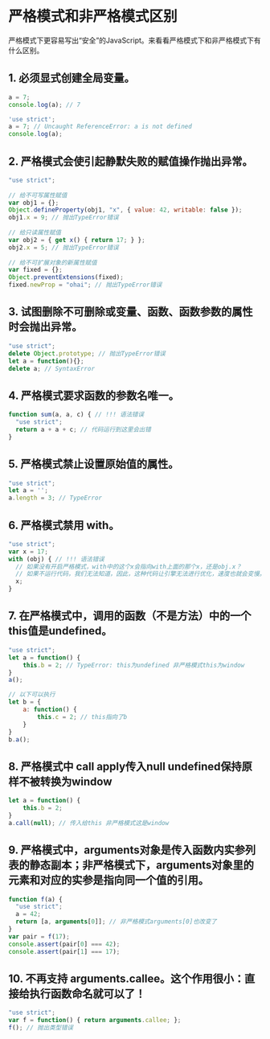 # 严格模式和非严格模式区别
严格模式下更容易写出“安全”的JavaScript。来看看严格模式下和非严格模式下有什么区别。
## 1. 必须显式创建全局变量。

```js
a = 7;
console.log(a); // 7
```
```js
'use strict';
a = 7; // Uncaught ReferenceError: a is not defined
console.log(a);
```
    
## 2. 严格模式会使引起静默失败的赋值操作抛出异常。
```js
"use strict";
    
// 给不可写属性赋值
var obj1 = {};
Object.defineProperty(obj1, "x", { value: 42, writable: false });
obj1.x = 9; // 抛出TypeError错误
    
// 给只读属性赋值
var obj2 = { get x() { return 17; } };
obj2.x = 5; // 抛出TypeError错误
    
// 给不可扩展对象的新属性赋值
var fixed = {};
Object.preventExtensions(fixed);
fixed.newProp = "ohai"; // 抛出TypeError错误
```
## 3. 试图删除不可删除或变量、函数、函数参数的属性时会抛出异常。

```js
"use strict";
delete Object.prototype; // 抛出TypeError错误
let a = function(){};
delete a; // SyntaxError
```

## 4. 严格模式要求函数的参数名唯一。
```js
function sum(a, a, c) { // !!! 语法错误
  "use strict";
  return a + a + c; // 代码运行到这里会出错
}
```
## 5. 严格模式禁止设置原始值的属性。
```js
"use strict";
let a = '';
a.length = 3; // TypeError
```

## 6. 严格模式禁用 with。
```js
"use strict";
var x = 17;
with (obj) { // !!! 语法错误
  // 如果没有开启严格模式，with中的这个x会指向with上面的那个x，还是obj.x？
  // 如果不运行代码，我们无法知道，因此，这种代码让引擎无法进行优化，速度也就会变慢。
  x;
}
```
## 7. 在严格模式中，调用的函数（不是方法）中的一个this值是undefined。
```js
"use strict";
let a = function() {
    this.b = 2; // TypeError: this为undefined 非严格模式this为window
}
a();

// 以下可以执行
let b = {
    a: function() {
        this.c = 2; // this指向了b
    }
}
b.a();
```
## 8. 严格模式中 call apply传入null undefined保持原样不被转换为window
```js
let a = function() {
    this.b = 2;
}
a.call(null); // 传入给this 非严格模式这是window
```
## 9. 严格模式中，arguments对象是传入函数内实参列表的静态副本；非严格模式下，arguments对象里的元素和对应的实参是指向同一个值的引用。
```js
function f(a) {
  "use strict";
  a = 42;
  return [a, arguments[0]]; // 非严格模式arguments[0]也改变了
}
var pair = f(17);
console.assert(pair[0] === 42);
console.assert(pair[1] === 17);
```
## 10. 不再支持 arguments.callee。这个作用很小：直接给执行函数命名就可以了！
```js
"use strict";
var f = function() { return arguments.callee; };
f(); // 抛出类型错误
```